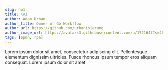 ```yaml
---
slug: no1
title: \#1
author: Adam Urban
author_title: Owner of Go Workflow
author_url: https://github.com/urbanisierung
author_image_url: https://avatars3.githubusercontent.com/u/1721647?s=460&u=590d5f446f6a017433a1f17d26338b050908555c&v=4
tags: [bpmn, rpa]
---
```


Lorem ipsum dolor sit amet, consectetur adipiscing elit. Pellentesque elementum dignissim ultricies. Fusce rhoncus ipsum tempor eros aliquam consequat. Lorem ipsum dolor sit amet
